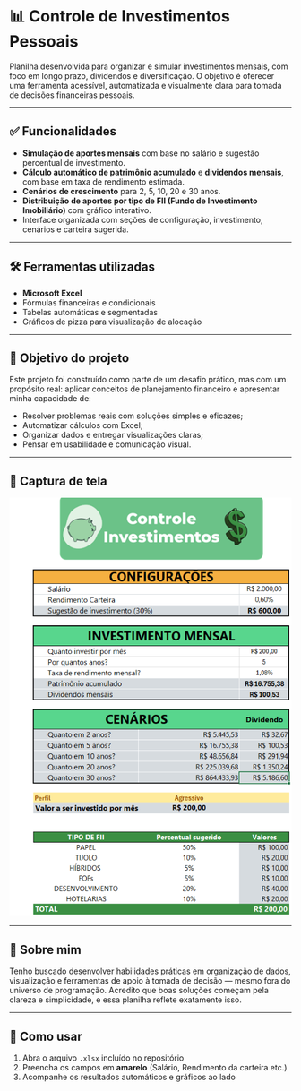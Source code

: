 # 📊 Controle de Investimentos Pessoais

Planilha desenvolvida para organizar e simular investimentos mensais, com foco em longo prazo, dividendos e diversificação. O objetivo é oferecer uma ferramenta acessível, automatizada e visualmente clara para tomada de decisões financeiras pessoais.

---

## ✅ Funcionalidades

- **Simulação de aportes mensais** com base no salário e sugestão percentual de investimento.
- **Cálculo automático de patrimônio acumulado** e **dividendos mensais**, com base em taxa de rendimento estimada.
- **Cenários de crescimento** para 2, 5, 10, 20 e 30 anos.
- **Distribuição de aportes por tipo de FII (Fundo de Investimento Imobiliário)** com gráfico interativo.
- Interface organizada com seções de configuração, investimento, cenários e carteira sugerida.

---

## 🛠️ Ferramentas utilizadas

- **Microsoft Excel**
- Fórmulas financeiras e condicionais
- Tabelas automáticas e segmentadas
- Gráficos de pizza para visualização de alocação

---

## 🎯 Objetivo do projeto

Este projeto foi construído como parte de um desafio prático, mas com um propósito real: aplicar conceitos de planejamento financeiro e apresentar minha capacidade de:

- Resolver problemas reais com soluções simples e eficazes;
- Automatizar cálculos com Excel;
- Organizar dados e entregar visualizações claras;
- Pensar em usabilidade e comunicação visual.

---

## 📸 Captura de tela

![Captura de tela da planilha](images/Controle_Investimentos.png)

---

## 💼 Sobre mim

Tenho buscado desenvolver habilidades práticas em organização de dados, visualização e ferramentas de apoio à tomada de decisão — mesmo fora do universo de programação. Acredito que boas soluções começam pela clareza e simplicidade, e essa planilha reflete exatamente isso.

---

## 🔗 Como usar

1. Abra o arquivo `.xlsx` incluído no repositório
2. Preencha os campos em **amarelo** (Salário, Rendimento da carteira etc.)
3. Acompanhe os resultados automáticos e gráficos ao lado
